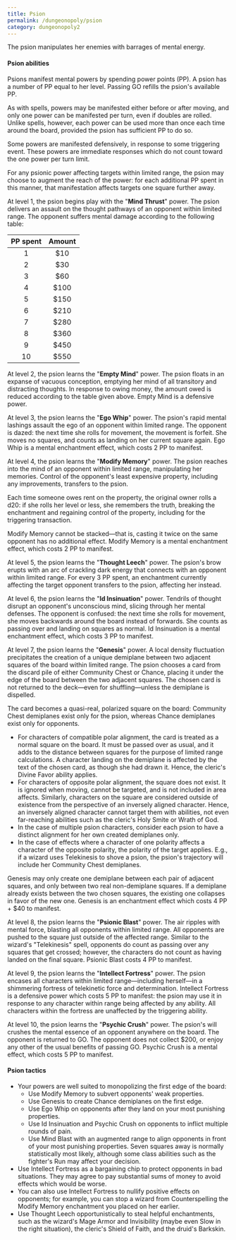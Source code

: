 ```yaml
---
title: Psion
permalink: /dungeonopoly/psion
category: dungeonopoly2
---
```

The psion manipulates her enemies with barrages of mental energy.

#### Psion abilities

Psions manifest mental powers by spending power points (PP). A psion has a number of PP equal to her level. Passing GO refills the psion's available PP.

As with spells, powers may be manifested either before or after moving, and only one power can be manifested per turn, even if doubles are rolled. Unlike spells, however, each power can be used more than once each time around the board, provided the psion has sufficient PP to do so.

Some powers are manifested defensively, in response to some triggering event. These powers are immediate responses which do not count toward the one power per turn limit.

For any psionic power affecting targets within limited range, the psion may choose to augment the reach of the power: for each additional PP spent in this manner, that manifestation affects targets one square further away.

At level 1, the psion begins play with the "**Mind Thrust**" power. The psion delivers an assault on the thought pathways of an opponent within limited range. The opponent suffers mental damage according to the following table:

| PP spent | Amount |
|:--------:|:------:|
|        1 |    $10 |
|        2 |    $30 |
|        3 |    $60 |
|        4 |   $100 |
|        5 |   $150 |
|        6 |   $210 |
|        7 |   $280 |
|        8 |   $360 |
|        9 |   $450 |
|       10 |   $550 |

At level 2, the psion learns the "**Empty Mind**" power. The psion floats in an expanse of vacuous conception, emptying her mind of all transitory and distracting thoughts. In response to owing money, the amount owed is reduced according to the table given above. Empty Mind is a defensive power.

At level 3, the psion learns the "**Ego Whip**" power. The psion's rapid mental lashings assault the ego of an opponent within limited range. The opponent is dazed: the next time she rolls for movement, the movement is forfeit. She moves no squares, and counts as landing on her current square again. Ego Whip is a mental enchantment effect, which costs 2 PP to manifest.

At level 4, the psion learns the "**Modify Memory**" power. The psion reaches into the mind of an opponent within limited range, manipulating her memories. Control of the opponent's least expensive property, including any improvements, transfers to the psion.

Each time someone owes rent on the property, the original owner rolls a d20: if she rolls her level or less, she remembers the truth, breaking the enchantment and regaining control of the property, including for the triggering transaction.

Modify Memory cannot be stacked—that is, casting it twice on the same opponent has no additional effect. Modify Memory is a mental enchantment effect, which costs 2 PP to manifest.

At level 5, the psion learns the "**Thought Leech**" power. The psion's brow erupts with an arc of crackling dark energy that connects with an opponent within limited range. For every 3 PP spent, an enchantment currently affecting the target opponent transfers to the psion, affecting her instead.

At level 6, the psion learns the "**Id Insinuation**" power. Tendrils of thought disrupt an opponent's unconscious mind, slicing through her mental defenses. The opponent is confused: the next time she rolls for movement, she moves backwards around the board instead of forwards. She counts as passing over and landing on squares as normal. Id Insinuation is a mental enchantment effect, which costs 3 PP to manifest.

At level 7, the psion learns the "**Genesis**" power. A local density fluctuation precipitates the creation of a unique demiplane between two adjacent squares of the board within limited range. The psion chooses a card from the discard pile of either Community Chest or Chance, placing it under the edge of the board between the two adjacent squares. The chosen card is not returned to the deck—even for shuffling—unless the demiplane is dispelled.

The card becomes a quasi-real, polarized square on the board: Community Chest demiplanes exist only for the psion, whereas Chance demiplanes exist only for opponents.
* For characters of compatible polar alignment, the card is treated as a normal square on the board. It must be passed over as usual, and it adds to the distance between squares for the purpose of limited range calculations. A character landing on the demiplane is affected by the text of the chosen card, as though she had drawn it. Hence, the cleric's Divine Favor ability applies.
* For characters of opposite polar alignment, the square does not exist. It is ignored when moving, cannot be targeted, and is not included in area affects. Similarly, characters on the square are considered outside of existence from the perspective of an inversely aligned character. Hence, an inversely aligned character cannot target them with abilities, not even far-reaching abilities such as the cleric's Holy Smite or Wrath of God.
* In the case of multiple psion characters, consider each psion to have a distinct alignment for her own created demiplanes only.
* In the case of effects where a character of one polarity affects a character of the opposite polarity, the polarity of the target applies. E.g., if a wizard uses Telekinesis to shove a psion, the psion's trajectory will include her Community Chest demiplanes.

Genesis may only create one demiplane between each pair of adjacent squares, and only between two real non-demiplane squares. If a demiplane already exists between the two chosen squares, the existing one collapses in favor of the new one. Genesis is an enchantment effect which costs 4 PP + $40 to manifest.

At level 8, the psion learns the "**Psionic Blast**" power. The air ripples with mental force, blasting all opponents within limited range. All opponents are pushed to the square just outside of the affected range. Similar to the wizard's "Telekinesis" spell, opponents do count as passing over any squares that get crossed; however, the characters do not count as having landed on the final square. Psionic Blast costs 4 PP to manifest.

At level 9, the psion learns the "**Intellect Fortress**" power. The psion encases all characters within limited range—including herself—in a shimmering fortress of telekinetic force and determination. Intellect Fortress is a defensive power which costs 5 PP to manifest: the psion may use it in response to any character within range being affected by any ability. All characters within the fortress are unaffected by the triggering ability.

At level 10, the psion learns the "**Psychic Crush**" power. The psion's will crushes the mental essence of an opponent anywhere on the board. The opponent is returned to GO. The opponent does not collect $200, or enjoy any other of the usual benefits of passing GO. Psychic Crush is a mental effect, which costs 5 PP to manifest.

#### Psion tactics

*   Your powers are well suited to monopolizing the first edge of the board:
    *   Use Modify Memory to subvert opponents' weak properties.
    *   Use Genesis to create Chance demiplanes on the first edge.
    *   Use Ego Whip on opponents after they land on your most punishing properties.
    *   Use Id Insinuation and Psychic Crush on opponents to inflict multiple rounds of pain.
    *   Use Mind Blast with an augmented range to align opponents in front of your most punishing properties. Seven squares away is normally statistically most likely, although some class abilities such as the fighter's Run may affect your decision.
*   Use Intellect Fortress as a bargaining chip to protect opponents in bad situations. They may agree to pay substantial sums of money to avoid effects which would be worse.
*   You can also use Intellect Fortress to nullify positive effects on opponents; for example, you can stop a wizard from Counterspelling the Modify Memory enchantment you placed on her earlier.
*   Use Thought Leech opportunistically to steal helpful enchantments, such as the wizard's Mage Armor and Invisibility (maybe even Slow in the right situation), the cleric's Shield of Faith, and the druid's Barkskin.
